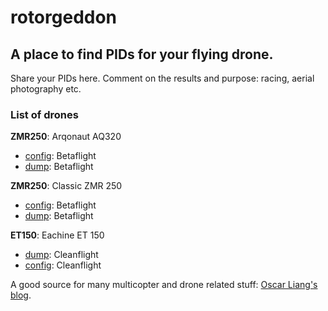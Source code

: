 rotorgeddon
=======
A place to find PIDs for your flying drone.
-----------
Share your PIDs here. Comment on the results and purpose: racing, aerial photography etc.
 
### List of drones

**ZMR250**: Arqonaut AQ320
- [config](aq320_bf_config.txt): Betaflight
- [dump](aq320_bf_dump.txt): Betaflight

 
**ZMR250**: Classic ZMR 250
- [config](zmr250_bf_config.txt): Betaflight
- [dump](zmr250_bf_dump.txt): Betaflight


**ET150**: Eachine ET 150 
- [dump](et150/cleanflight/dump.txt): Cleanflight
- [config](et150/cleanflight/config.txt): Cleanflight


A good source for many multicopter and drone related stuff:
[Oscar Liang's blog](http://blog.oscarliang.net/).